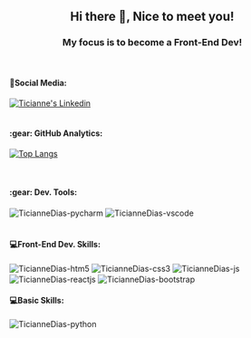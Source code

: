 <h2 align="center"> Hi there 👋, Nice to meet you!</h2>
<h3 align="center"> My focus is to become a Front-End Dev! </h3>
<br>

<h4 align="left"> 📱Social Media: </h4>
<a href="https://www.linkedin.com/in/ticianne-dias-a7a66b134/" target="_blank"><img src="https://img.shields.io/badge/LinkedIn-0077B5?style=for-the-badge&logo=linkedin&logoColor=white" alt="Ticianne's Linkedin"></a>
<br>
<br>

<h4>:gear:&nbsp;GitHub Analytics:</h4>

[![Top Langs](https://github-readme-stats.vercel.app/api/top-langs/?username=TicianneDias&layout=compact&theme=dracula)](https://github.com/anuraghazra/github-readme-stats)

<div style="display: inline_block"><br>
  <h4>:gear:&nbsp;Dev. Tools:</h4>
  <img align="center" alt="TicianneDias-pycharm" src="https://img.shields.io/badge/PyCharm-000000.svg?&style=for-the-badge&logo=PyCharm&logoColor=white">
  <img align="center" alt="TicianneDias-vscode" src="https://img.shields.io/badge/Visual_Studio_Code-0078D4?style=for-the-badge&logo=visual%20studio%20code&logoColor=white">
</div> 

<div style="display: inline_block"><br>
  <h4>💻Front-End Dev. Skills:</h4>
  <img align="center" alt="TicianneDias-htm5" src="https://img.shields.io/badge/HTML5-E34F26?style=for-the-badge&logo=html5&logoColor=white">
  <img align="center" alt="TicianneDias-css3" src="https://img.shields.io/badge/CSS3-1572B6?style=for-the-badge&logo=css3&logoColor=white">
  <img align="center" alt="TicianneDias-js" src="https://img.shields.io/badge/JavaScript-F7DF1E?style=for-the-badge&logo=javascript&logoColor=black">
  <img align="center" alt="TicianneDias-reactjs" src="https://img.shields.io/badge/React-20232A?style=for-the-badge&logo=react&logoColor=61DAFB">
  <img align="center" alt="TicianneDias-bootstrap" src="https://img.shields.io/badge/Bootstrap-563D7C?style=for-the-badge&logo=bootstrap&logoColor=white">
</div> 

<h4>💻Basic Skills:</h4>
<img align="center" alt="TicianneDias-python" src="https://img.shields.io/badge/Python-14354C?style=for-the-badge&logo=python&logoColor=white">
